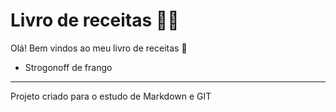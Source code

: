 # Livro de receitas :woman_cook:

Olá! Bem vindos ao meu livro de receitas :wave:

- Strogonoff de frango


---
Projeto criado para o estudo de Markdown e GIT

